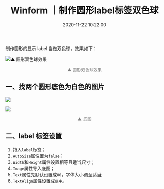 ﻿---
title: Winform ｜制作圆形label标签双色球
mathjax: false
date: 2020-11-22 10:22:00
tags: C#
categories: 编程爱好
---

制作圆形的显示 label 当做双色球，效果如下：

![▲ 圆形双色球效果](http://image.huvjie.com/201122N03_img01.jpg)

<div style="font-size:13px;color:gray;text-align:center">▲ 圆形双色球效果</div>

<!--more-->

## 一、找两个圆形底色为白色的图片

![](http://image.huvjie.com/201122N03_img01.png)

![](http://image.huvjie.com/201122N03_img02.png)

<div style="font-size:13px;color:gray;text-align:center">▲ 底图</div>

## 二、label 标签设置

1. 拖入`label`标签；
2. `AutoSize`属性置为`false`；
3. `Width`和`Height`属性设置相等且适当尺寸；
4. `Image`属性导入底图；
5. `Text`属性先默认设置成`00`，字体大小调至适当;
6. `TextAlign`属性设置成`居中`。



